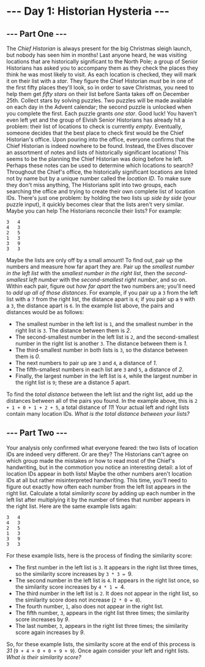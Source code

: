 # --- Day 1: Historian Hysteria ---

## --- Part One ---
The *Chief Historian* is always present for the big Christmas sleigh launch, but nobody has seen him in months! Last anyone heard, he was visiting locations that are historically significant to the North Pole; a group of Senior Historians has asked you to accompany them as they check the places they think he was most likely to visit.
As each location is checked, they will mark it on their list with a *star*. They figure the Chief Historian *must* be in one of the first fifty places they'll look, so in order to save Christmas, you need to help them get *fifty stars* on their list before Santa takes off on December 25th.
Collect stars by solving puzzles.  Two puzzles will be made available on each day in the Advent calendar; the second puzzle is unlocked when you complete the first.  Each puzzle grants *one star*. Good luck!
You haven't even left yet and the group of Elvish Senior Historians has already hit a problem: their list of locations to check is currently *empty*. Eventually, someone decides that the best place to check first would be the Chief Historian's office.
Upon pouring into the office, everyone confirms that the Chief Historian is indeed nowhere to be found. Instead, the Elves discover an assortment of notes and lists of historically significant locations! This seems to be the planning the Chief Historian was doing before he left. Perhaps these notes can be used to determine which locations to search?
Throughout the Chief's office, the historically significant locations are listed not by name but by a unique number called the *location ID*. To make sure they don't miss anything, The Historians split into two groups, each searching the office and trying to create their own complete list of location IDs.
There's just one problem: by holding the two lists up *side by side* (your puzzle input), it quickly becomes clear that the lists aren't very similar. Maybe you can help The Historians reconcile their lists?
For example:

    3   4
    4   3
    2   5
    1   3
    3   9
    3   3

Maybe the lists are only off by a small amount! To find out, pair up the numbers and measure how far apart they are. Pair up the *smallest number in the left list* with the *smallest number in the right list*, then the *second-smallest left number* with the *second-smallest right number*, and so on.
Within each pair, figure out *how far apart* the two numbers are; you'll need to *add up all of those distances*. For example, if you pair up a `3` from the left list with a `7` from the right list, the distance apart is `4`; if you pair up a `9` with a `3`, the distance apart is `6`.
In the example list above, the pairs and distances would be as follows:

 - The smallest number in the left list is `1`, and the smallest number in the right list is `3`. The distance between them is *2*.
 - The second-smallest number in the left list is `2`, and the second-smallest number in the right list is another `3`. The distance between them is *1*.
 - The third-smallest number in both lists is `3`, so the distance between them is *0*.
 - The next numbers to pair up are `3` and `4`, a distance of *1*.
 - The fifth-smallest numbers in each list are `3` and `5`, a distance of *2*.
 - Finally, the largest number in the left list is `4`, while the largest number in the right list is `9`; these are a distance *5* apart.

To find the *total distance* between the left list and the right list, add up the distances between all of the pairs you found. In the example above, this is `2 + 1 + 0 + 1 + 2 + 5`, a total distance of *11*!
Your actual left and right lists contain many location IDs. *What is the total distance between your lists?*


## --- Part Two ---
Your analysis only confirmed what everyone feared: the two lists of location IDs are indeed very different.
Or are they?
The Historians can't agree on which group made the mistakes *or* how to read most of the Chief's handwriting, but in the commotion you notice an interesting detail: a lot of location IDs appear in both lists! Maybe the other numbers aren't location IDs at all but rather misinterpreted handwriting.
This time, you'll need to figure out exactly how often each number from the left list appears in the right list. Calculate a total *similarity score* by adding up each number in the left list after multiplying it by the number of times that number appears in the right list.
Here are the same example lists again:

    3   4
    4   3
    2   5
    1   3
    3   9
    3   3

For these example lists, here is the process of finding the similarity score:

 - The first number in the left list is `3`. It appears in the right list three times, so the similarity score increases by `3 * 3 = `9.
 - The second number in the left list is `4`. It appears in the right list once, so the similarity score increases by `4 * 1 = `4.
 - The third number in the left list is `2`. It does not appear in the right list, so the similarity score does not increase (`2 * 0 = 0`).
 - The fourth number, `1`, also does not appear in the right list.
 - The fifth number, `3`, appears in the right list three times; the similarity score increases by *9*.
 - The last number, `3`, appears in the right list three times; the similarity score again increases by *9*.

So, for these example lists, the similarity score at the end of this process is *31* (`9 + 4 + 0 + 0 + 9 + 9`).
Once again consider your left and right lists. *What is their similarity score?*
